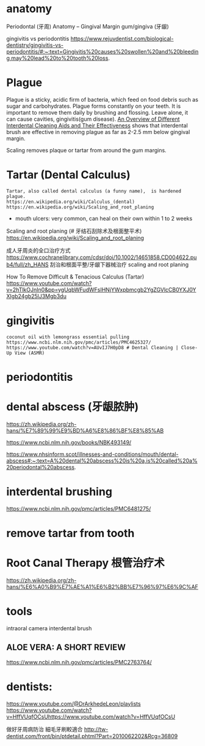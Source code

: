 # anatomy
Periodontal (牙周) Anatomy – Gingival Margin
gum/gingiva (牙龈)

gingivitis vs periodontitis
https://www.rejuvdentist.com/biological-dentistry/gingivitis-vs-periodontitis/#:~:text=Gingivitis%20causes%20swollen%20and%20bleeding,may%20lead%20to%20tooth%20loss.


# Plague
Plague is a sticky, acidic firm of bacteria, which feed on food debris such as sugar and carbohydrates. Plague forms constantly on your teeth. It is important to remove them daily by brushing and flossing. Leave alone, it can cause cavities, gingivitis(gum disease). 
	[An Overview of Different Interdental Cleaning Aids and Their Effectiveness](https://www.ncbi.nlm.nih.gov/pmc/articles/PMC6630384/) shows that interdental brush are effective in removing plague as far as 2-2.5 mm below gingival margin.

Scaling removes plaque or tartar from around the gum margins.

# Tartar (Dental Calculus)
	Tartar, also called dental calculus (a funny name),  is hardened plague.
	https://en.wikipedia.org/wiki/Calculus_(dental)
	https://en.wikipedia.org/wiki/Scaling_and_root_planing
	
- mouth ulcers: very common, can heal on their own within 1 to 2 weeks

Scaling and root planing (# 牙结石刮除术及根面整平术)
https://en.wikipedia.org/wiki/Scaling_and_root_planing

成人牙周炎的全口治疗方式 https://www.cochranelibrary.com/cdsr/doi/10.1002/14651858.CD004622.pub4/full/zh_HANS
刮治和根面平整/牙龈下器械治疗 scaling and root planing

How To Remove Difficult & Tenacious Calculus (Tartar)
[](https://www.youtube.com/@TeethTalk)
https://www.youtube.com/watch?v=2hTlkOJnIn0&pp=ygUqbWFudWFsIHNjYWxpbmcgb2YgZGVlcCB0YXJ0YXIgb24gb25lJ3Mgb3du

# gingivitis
	coconut oil with lemongrass essential pulling
	https://www.ncbi.nlm.nih.gov/pmc/articles/PMC4625327/
	https://www.youtube.com/watch?v=AUvIJ7H0pD8 # Dental Cleaning | Close-Up View (ASMR)

[](https://www.youtube.com/@TeethTalk)

# periodontitis



# dental abscess (牙龈脓肿)
https://zh.wikipedia.org/zh-hans/%E7%89%99%E9%BD%A6%E8%86%BF%E8%85%AB

https://www.ncbi.nlm.nih.gov/books/NBK493149/

https://www.nhsinform.scot/illnesses-and-conditions/mouth/dental-abscess#:~:text=A%20dental%20abscess%20is%20a,is%20called%20a%20periodontal%20abscess.

# interdental brushing
https://www.ncbi.nlm.nih.gov/pmc/articles/PMC6481275/

# remove tartar from tooth


# Root Canal Therapy 根管治疗术
https://zh.wikipedia.org/zh-hans/%E6%A0%B9%E7%AE%A1%E6%B2%BB%E7%96%97%E6%9C%AF


# tools
intraoral camera
interdental brush

## ALOE VERA: A SHORT REVIEW
https://www.ncbi.nlm.nih.gov/pmc/articles/PMC2763764/


# dentists:
https://www.youtube.com/@DrArkhedeLeon/playlists
	https://www.youtube.com/watch?v=HffVUqfOCsUhttps://www.youtube.com/watch?v=HffVUqfOCsU


做好牙周病防治 細毛牙刷較適合
http://tw-dentist.com/front/bin/ptdetail.phtml?Part=2010062202&Rcg=36809